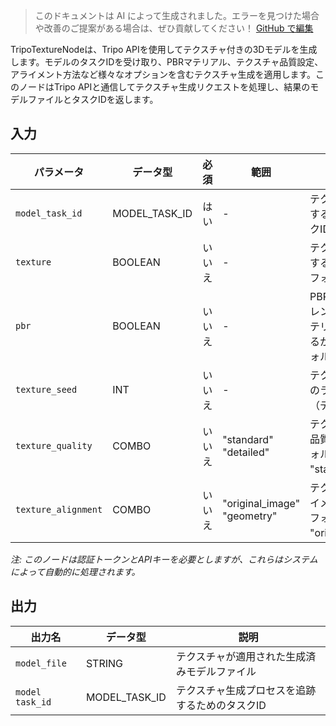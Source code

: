 > このドキュメントは AI によって生成されました。エラーを見つけた場合や改善のご提案がある場合は、ぜひ貢献してください！ [GitHub で編集](https://github.com/Comfy-Org/embedded-docs/blob/main/comfyui_embedded_docs/docs/TripoTextureNode/ja.md)

TripoTextureNodeは、Tripo APIを使用してテクスチャ付きの3Dモデルを生成します。モデルのタスクIDを受け取り、PBRマテリアル、テクスチャ品質設定、アライメント方法など様々なオプションを含むテクスチャ生成を適用します。このノードはTripo APIと通信してテクスチャ生成リクエストを処理し、結果のモデルファイルとタスクIDを返します。

## 入力

| パラメータ | データ型 | 必須 | 範囲 | 説明 |
|-----------|-----------|----------|-------|-------------|
| `model_task_id` | MODEL_TASK_ID | はい | - | テクスチャを適用するモデルのタスクID |
| `texture` | BOOLEAN | いいえ | - | テクスチャを生成するかどうか（デフォルト: True） |
| `pbr` | BOOLEAN | いいえ | - | PBR（物理ベースレンダリング）マテリアルを生成するかどうか（デフォルト: True） |
| `texture_seed` | INT | いいえ | - | テクスチャ生成用のランダムシード（デフォルト: 42） |
| `texture_quality` | COMBO | いいえ | "standard"<br>"detailed" | テクスチャ生成の品質レベル（デフォルト: "standard"） |
| `texture_alignment` | COMBO | いいえ | "original_image"<br>"geometry" | テクスチャのアライメント方法（デフォルト: "original_image"） |

*注: このノードは認証トークンとAPIキーを必要としますが、これらはシステムによって自動的に処理されます。*

## 出力

| 出力名 | データ型 | 説明 |
|-------------|-----------|-------------|
| `model_file` | STRING | テクスチャが適用された生成済みモデルファイル |
| `model task_id` | MODEL_TASK_ID | テクスチャ生成プロセスを追跡するためのタスクID |
